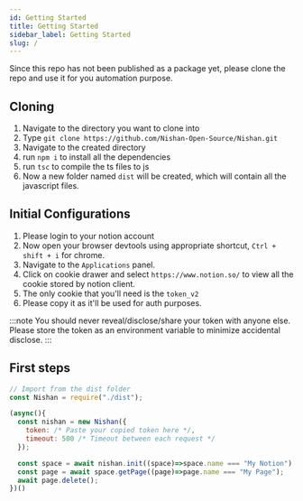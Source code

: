 ```yaml
---
id: Getting Started
title: Getting Started
sidebar_label: Getting Started
slug: /
---
```


Since this repo has not been published as a package yet, please clone the repo and use it for you automation purpose.

## Cloning

1. Navigate to the directory you want to clone into
2. Type `git clone https://github.com/Nishan-Open-Source/Nishan.git`
3. Navigate to the created directory
4. run `npm i` to install all the dependencies
5. run `tsc` to compile the ts files to js
6. Now a new folder named `dist` will be created, which will contain all the javascript files.

## Initial Configurations

1. Please login to your notion account
2. Now open your browser devtools using appropriate shortcut, `Ctrl + shift + i` for chrome.
3. Navigate to the `Applications` panel.
4. Click on cookie drawer and select `https://www.notion.so/` to view all the cookie stored by notion client.
5. The only cookie that you'll need is the `token_v2`
6. Please copy it as it'll be used for auth purposes.

:::note
You should never reveal/disclose/share your token with anyone else. Please store the token as an environment variable to minimize accidental disclose.
:::

## First steps

```js
// Import from the dist folder
const Nishan = require("./dist");

(async(){
  const nishan = new Nishan({
    token: /* Paste your copied token here */,
    timeout: 500 /* Timeout between each request */
  });

  const space = await nishan.init((space)=>space.name === "My Notion");
  const page = await space.getPage((page)=>page.name === "My Page");
  await page.delete();
})()
```